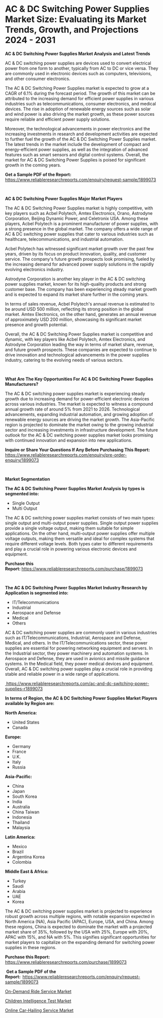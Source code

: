 <p><h1>AC & DC Switching Power Supplies Market Size: Evaluating its Market Trends, Growth, and Projections 2024 - 2031</h1></p><p><strong>AC & DC Switching Power Supplies Market Analysis and Latest Trends</strong></p>
<p><p>AC & DC switching power supplies are devices used to convert electrical power from one form to another, typically from AC to DC or vice versa. They are commonly used in electronic devices such as computers, televisions, and other consumer electronics.</p><p>The AC & DC Switching Power Supplies market is expected to grow at a CAGR of 6.1% during the forecast period. The growth of this market can be attributed to the increasing demand for efficient power supplies in various industries such as telecommunications, consumer electronics, and medical devices. The rise in adoption of renewable energy sources such as solar and wind power is also driving the market growth, as these power sources require reliable and efficient power supply solutions.</p><p>Moreover, the technological advancements in power electronics and the increasing investments in research and development activities are expected to further fuel the growth of the AC & DC Switching Power Supplies market. The latest trends in the market include the development of compact and energy-efficient power supplies, as well as the integration of advanced features such as smart sensors and digital control systems. Overall, the market for AC & DC Switching Power Supplies is poised for significant growth in the coming years.</p></p>
<p><strong>Get a Sample PDF of the Report:&nbsp;</strong> <a href="https://www.reliableresearchreports.com/enquiry/request-sample/1899073">https://www.reliableresearchreports.com/enquiry/request-sample/1899073</a></p>
<p>&nbsp;</p>
<p><strong>AC & DC Switching Power Supplies Major Market Players</strong></p>
<p><p>The AC & DC Switching Power Supplies market is highly competitive, with key players such as Acbel Polytech, Amtex Electronics, Orano, Astrodyne Corporation, Beijing Dynamic Power, and Celetronix USA. Among these players, Acbel Polytech is a prominent manufacturer of power supplies, with a strong presence in the global market. The company offers a wide range of AC & DC switching power supplies that cater to various industries such as healthcare, telecommunications, and industrial automation. </p><p>Acbel Polytech has witnessed significant market growth over the past few years, driven by its focus on product innovation, quality, and customer service. The company's future growth prospects look promising, fueled by the increasing demand for advanced power supply solutions in the rapidly evolving electronics industry. </p><p>Astrodyne Corporation is another key player in the AC & DC switching power supplies market, known for its high-quality products and strong customer base. The company has been experiencing steady market growth and is expected to expand its market share further in the coming years.</p><p>In terms of sales revenue, Acbel Polytech's annual revenue is estimated to be around USD 500 million, reflecting its strong position in the global market. Amtex Electronics, on the other hand, generates an annual revenue of approximately USD 200 million, showcasing its significant market presence and growth potential.</p><p>Overall, the AC & DC Switching Power Supplies market is competitive and dynamic, with key players like Acbel Polytech, Amtex Electronics, and Astrodyne Corporation leading the way in terms of market share, revenue, and future growth prospects. These companies are expected to continue to drive innovation and technological advancements in the power supplies industry, catering to the evolving needs of various sectors.</p></p>
<p>&nbsp;</p>
<p><strong>What Are The Key Opportunities For AC & DC Switching Power Supplies Manufacturers?</strong></p>
<p><p>The AC & DC switching power supplies market is experiencing steady growth due to increasing demand for power-efficient electronic devices across various industries. The market is expected to witness a compound annual growth rate of around 5% from 2021 to 2026. Technological advancements, expanding industrial automation, and growing adoption of renewable energy sources are driving the market growth. The Asia-Pacific region is projected to dominate the market owing to the growing industrial sector and increasing investments in infrastructure development. The future outlook for the AC & DC switching power supplies market looks promising with continued innovation and expansion into new applications.</p></p>
<p><strong>Inquire or Share Your Questions If Any Before Purchasing This Report:</strong> <a href="https://www.reliableresearchreports.com/enquiry/pre-order-enquiry/1899073">https://www.reliableresearchreports.com/enquiry/pre-order-enquiry/1899073</a></p>
<p>&nbsp;</p>
<p><strong>Market Segmentation</strong></p>
<p><strong>The AC & DC Switching Power Supplies Market Analysis by types is segmented into:</strong></p>
<p><ul><li>Single Output</li><li>Multi Output</li></ul></p>
<p><p>The AC & DC switching power supplies market consists of two main types: single output and multi-output power supplies. Single output power supplies provide a single voltage output, making them suitable for simple applications. On the other hand, multi-output power supplies offer multiple voltage outputs, making them versatile and ideal for complex systems that require different voltage levels. Both types cater to different requirements and play a crucial role in powering various electronic devices and equipment.</p></p>
<p><strong>Purchase this Report:&nbsp;</strong><a href="https://www.reliableresearchreports.com/purchase/1899073">https://www.reliableresearchreports.com/purchase/1899073</a></p>
<p>&nbsp;</p>
<p><strong>The AC & DC Switching Power Supplies Market Industry Research by Application is segmented into:</strong></p>
<p><ul><li>IT/Telecommunications</li><li>Industrial</li><li>Aerospace and Defense</li><li>Medical</li><li>Others</li></ul></p>
<p><p>AC & DC switching power supplies are commonly used in various industries such as IT/Telecommunications, Industrial, Aerospace and Defense, Medical, and others. In the IT/Telecommunications sector, these power supplies are essential for powering networking equipment and servers. In the Industrial sector, they power machinery and automation systems. In Aerospace and Defense, they are used in avionics and missile guidance systems. In the Medical field, they power medical devices and equipment. Overall, AC & DC switching power supplies play a crucial role in providing stable and reliable power in a wide range of applications.</p></p>
<p><a href="https://www.reliableresearchreports.com/ac-and-dc-switching-power-supplies-r1899073">&nbsp;https://www.reliableresearchreports.com/ac-and-dc-switching-power-supplies-r1899073</a></p>
<p><strong>In terms of Region, the AC & DC Switching Power Supplies Market Players available by Region are:</strong></p>
<p>
    <p> <strong> North America: </strong>
        <ul>
            <li>United States</li>
            <li>Canada</li>
        </ul>
        </p> 
    <p> <strong> Europe: </strong>
        <ul>
            <li>Germany</li>
            <li>France</li>
            <li>U.K.</li>
            <li>Italy</li>
            <li>Russia</li>
        </ul>
        </p> 
    <p> <strong> Asia-Pacific: </strong>
        <ul>
            <li>China</li>
            <li>Japan</li>
            <li>South Korea</li>
            <li>India</li>
            <li>Australia</li>
            <li>China Taiwan</li>
            <li>Indonesia</li>
            <li>Thailand</li>
            <li>Malaysia</li>
        </ul>
        </p> 
    <p> <strong> Latin America: </strong>
        <ul>
            <li>Mexico</li>
            <li>Brazil</li>
            <li>Argentina Korea</li>
            <li>Colombia</li>
        </ul>
        </p> 
    <p> <strong> Middle East & Africa: </strong>
        <ul>
            <li>Turkey</li>
            <li>Saudi</li>
            <li>Arabia</li>
            <li>UAE</li>
            <li>Korea</li>
        </ul>
    </p>
    </p>
<p><p>The AC & DC switching power supplies market is projected to experience robust growth across multiple regions, with notable expansion expected in North America (NA), Asia Pacific (APAC), Europe, USA, and China. Among these regions, China is expected to dominate the market with a projected market share of 35%, followed by the USA with 25%, Europe with 20%, APAC with 15%, and NA with 5%. This signifies significant opportunities for market players to capitalize on the expanding demand for switching power supplies in these regions.</p></p>
<p><strong>Purchase this Report: </strong><a href="https://www.reliableresearchreports.com/purchase/1899073">https://www.reliableresearchreports.com/purchase/1899073</a></p>
<p>&nbsp;<strong>Get a Sample PDF of the Report:&nbsp;&nbsp;</strong><a href="https://www.reliableresearchreports.com/enquiry/request-sample/1899073">https://www.reliableresearchreports.com/enquiry/request-sample/1899073</a></p>
<p><strong></strong></p>
<p><p><a href="https://github.com/nancykennedykellievqfqt2/Market-Research-Report-List-2/blob/main/on-demand-ride-service-market.md">On-Demand Ride Service Market</a></p><p><a href="https://github.com/susanjprice2023/Market-Research-Report-List-1/blob/main/children-intelligence-test-market.md">Children Intelligence Test Market</a></p><p><a href="https://github.com/RosemarieLeffler2023/Market-Research-Report-List-1/blob/main/online-car-hailing-service-market.md">Online Car-Hailing Service Market</a></p></p>
